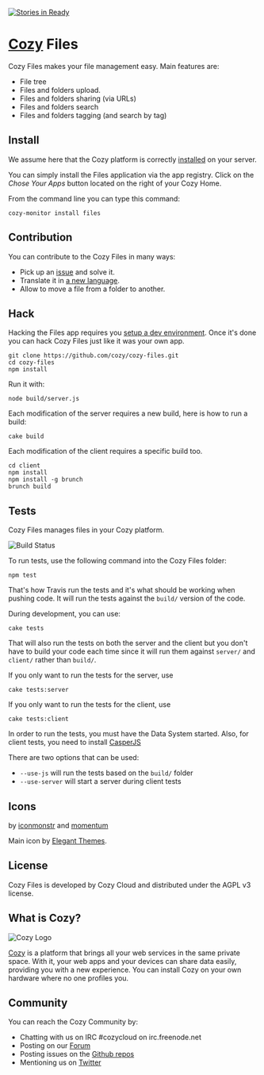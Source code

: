 [![Stories in Ready](https://badge.waffle.io/cozy/cozy-files.png?label=ready&title=Ready)](https://waffle.io/cozy/cozy-files)
# [Cozy](http://cozy.io) Files

Cozy Files makes your file management easy. Main features are:

* File tree
* Files and folders upload.
* Files and folders sharing (via URLs)
* Files and folders search
* Files and folders tagging (and search by tag)

## Install

We assume here that the Cozy platform is correctly [installed](http://cozy.io/host/install.html)
 on your server.

You can simply install the Files application via the app registry. Click on the *Chose Your Apps* button located on the right of your Cozy Home.

From the command line you can type this command:

    cozy-monitor install files


## Contribution

You can contribute to the Cozy Files in many ways:

* Pick up an [issue](https://github.com/cozy/cozy-files/issues?state=open) and solve it.
* Translate it in [a new language](https://github.com/cozy/cozy-files/tree/master/client/app/locales).
* Allow to move a file from a folder to another.


## Hack

Hacking the Files app requires you [setup a dev environment](http://cozy.io/hack/getting-started/). Once it's done you can hack Cozy Files just like it was your own app.

    git clone https://github.com/cozy/cozy-files.git
    cd cozy-files
    npm install

Run it with:

    node build/server.js

Each modification of the server requires a new build, here is how to run a build:

    cake build

Each modification of the client requires a specific build too.

    cd client
    npm install
    npm install -g brunch
    brunch build

## Tests

Cozy Files manages files in your Cozy platform.

![Build
Status](https://travis-ci.org/cozy/cozy-files.png?branch=master)

To run tests, use the following command into the Cozy Files folder:

    npm test

That's how Travis run the tests and it's what should be working when pushing code. It will run the tests against the `build/` version of the code.

During development, you can use:

    cake tests

That will also run the tests on both the server and the client but you don't have to build your code each time since it will run them against `server/` and `client/` rather than `build/`.

If you only want to run the tests for the server, use

    cake tests:server

If you only want to run the tests for the client, use

    cake tests:client

In order to run the tests, you must have the Data System started. Also, for client tests, you need to install [CasperJS](http://casperjs.org/)

There are two options that can be used:

* `--use-js` will run the tests based on the `build/` folder
* `--use-server` will start a server during client tests

## Icons

by [iconmonstr](http://iconmonstr.com/)
and [momentum](http://www.momentumdesignlab.com/)

Main icon by [Elegant Themes](http://www.elegantthemes.com/blog/freebie-of-the-week/beautiful-flat-icons-for-free).

## License

Cozy Files is developed by Cozy Cloud and distributed under the AGPL v3 license.

## What is Cozy?

![Cozy Logo](https://raw.github.com/cozy/cozy-setup/gh-pages/assets/images/happycloud.png)

[Cozy](http://cozy.io) is a platform that brings all your web services in the
same private space.  With it, your web apps and your devices can share data
easily, providing you
with a new experience. You can install Cozy on your own hardware where no one
profiles you.

## Community

You can reach the Cozy Community by:

* Chatting with us on IRC #cozycloud on irc.freenode.net
* Posting on our [Forum](https://forum.cozy.io/)
* Posting issues on the [Github repos](https://github.com/cozy/)
* Mentioning us on [Twitter](http://twitter.com/mycozycloud)
